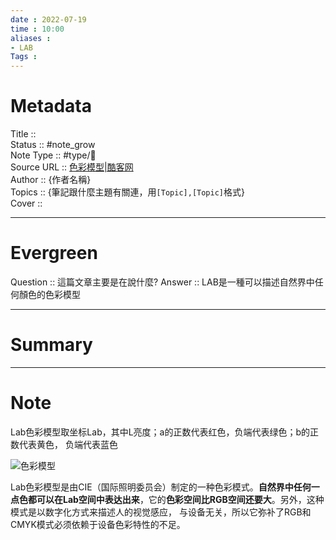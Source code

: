 ```yaml
---
date : 2022-07-19
time : 10:00
aliases : 
- LAB
Tags : 
---
```

# Metadata
Title :: <br>
Status :: #note_grow <br>
Note Type :: #type/📰<br>
Source URL :: [色彩模型|酷客网](https://www.coolcou.com/color-space-and-color-model/color-model.html)<br>
Author :: {作者名稱}<br>
Topics :: {筆記跟什麼主題有關連，用`[Topic],[Topic]`格式}<br>
Cover ::

---
# Evergreen
Question :: 這篇文章主要是在說什麼?
Answer :: LAB是一種可以描述自然界中任何顏色的色彩模型

---

# Summary
---

# Note

Lab色彩模型取坐标Lab，其中L亮度；a的正数代表红色，负端代表绿色；b的正数代表黄色， 负端代表蓝色

![色彩模型](https://img.coolcou.com/colorspace/202108140727009.PNG "色彩模型")

Lab色彩模型是由CIE（国际照明委员会）制定的一种色彩模式。**自然界中任何一点色都可以在Lab空间中表达出来**，它的**色彩空间比RGB空间还要大**。另外，这种模式是以数字化方式来描述人的视觉感应， 与设备无关，所以它弥补了RGB和CMYK模式必须依赖于设备色彩特性的不足。
